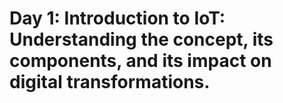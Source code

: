 # Day 1: Introduction to IoT: Understanding the concept, its components, and its impact on digital transformations.
